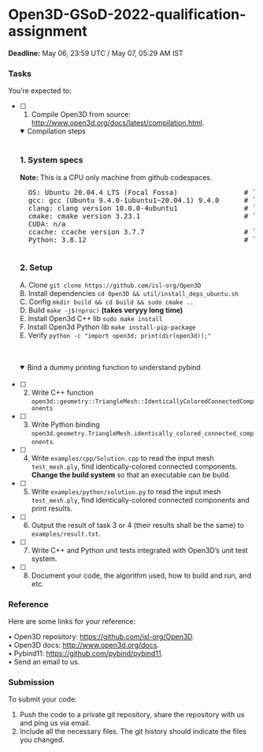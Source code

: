 # Open3D-GSoD-2022-qualification-assignment

**Deadline:** May 06, 23:59 UTC / May 07, 05:29 AM IST

### Tasks

You’re expected to:

- [ ] 1. Compile Open3D from source: http://www.open3d.org/docs/latest/compilation.html.

  <details open>
  <summary>Compilation steps</summary>
    <br>

    <h3>1. System specs</h3>

    <b>Note:</b> This is a CPU only machine from github codespaces.

    <pre>
    OS: Ubuntu 20.04.4 LTS (Focal Fossa)                # `cat /etc/os-release`
    gcc: gcc (Ubuntu 9.4.0-1ubuntu1~20.04.1) 9.4.0      # `gcc --version`
    clang: clang version 10.0.0-4ubuntu1                # `clang --version`
    cmake: cmake version 3.23.1                         # `cmake --verson` after following steps from `https://apt.kitware.com/` 
    CUDA: n/a
    ccache: ccache version 3.7.7                        # `ccache --version` after `sudo apt install ccache` (CPU Only)
    Python: 3.8.12                                      # `python --version`
    </pre>


    <h3>2. Setup</h3>
    
    A. Clone `git clone https://github.com/isl-org/Open3D`</br>
    B. Install dependencies `cd Open3D && util/install_deps_ubuntu.sh`</br>
    C. Config `mkdir build && cd build && sudo cmake ..`</br>
    D. Build `make -j$(nproc)` <b>(takes veryyy long time)</b></br>
    E. Install Open3d C++ lib `sudo make install`</br>
    F. Install Open3d Python lib `make install-pip-package`</br>
    E. Verify `python -c "import open3d; print(dir(open3d));"`</br>

    </br>
    </br>

  </details>

  <details open>
  <summary>Bind a dummy printing function to understand pybind</summary>
    <br>    
  </details>

- [ ] 2. Write C++ function `open3d::geometry::TriangleMesh::IdenticallyColoredConnectedComponents`
- [ ] 3. Write Python binding `open3d.geometry.TriangleMesh.identically_colored_connected_components`.
- [ ] 4. Write `examples/cpp/Solution.cpp` to read the input mesh `test_mesh.ply`, find identically-colored connected components. **Change the build system** so that an executable can be build.
- [ ] 5. Write `examples/python/solution.py` to read the input mesh `test_mesh.ply`, find identically-colored connected components and print results.
- [ ] 6. Output the result of task 3 or 4 (their results shall be the same) to `examples/result.txt`.
- [ ] 7. Write C++ and Python unit tests integrated with Open3D’s unit test system.
- [ ] 8. Document your code, the algorithm used, how to build and run, and etc.

### Reference
Here are some links for your reference:

• Open3D repository: https://github.com/isl-org/Open3D. <br/>
• Open3D docs: http://www.open3d.org/docs. <br/>
• Pybind11: https://github.com/pybind/pybind11. <br/>
• Send an email to us. <br/>

### Submission

To submit your code:

1. Push the code to a private git repository, share the repository with us and ping us via email.<br/>
2. Include all the necessary files. The git history should indicate the files you changed.<br/>
